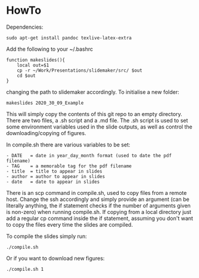 # HowTo
Dependencies: 
```
sudo apt-get install pandoc texlive-latex-extra
```

Add the following to your ~/.bashrc
```
function makeslides(){
    local out=$1
    cp -r ~/Work/Presentations/slidemaker/src/ $out
    cd $out
}
```
changing the path to slidemaker accordingly. To initialise a new folder: 
```
makeslides 2020_30_09_Example
```

This will simply copy the contents of this git repo to an empty directory. 
There are two files, a .sh script and a .md file. 
The .sh script is used to set some environment variables used in the slide outputs, as well as control the downloading/copying of figures. 

In compile.sh there are various variables to be set:

    - DATE   = date in year_day_month format (used to date the pdf filename)
    - TAG    = a memorable tag for the pdf filename
    - title  = title to appear in slides
    - author = author to appear in slides
    - date   = date to appear in slides

There is an scp command in compile.sh, used to copy files from a remote host. 
Change the ssh accordingly and simply provide an argument (can be literally anything, the if statement checks if the number of arguments given is non-zero) when running compile.sh.
If copying from a local directory just add a regular cp command inside the if statement, assuming you don't want to copy the files every time the slides are compiled. 

To compile the slides simply run:
```
./compile.sh
```

Or if you want to download new figures: 
```
./compile.sh 1
```
